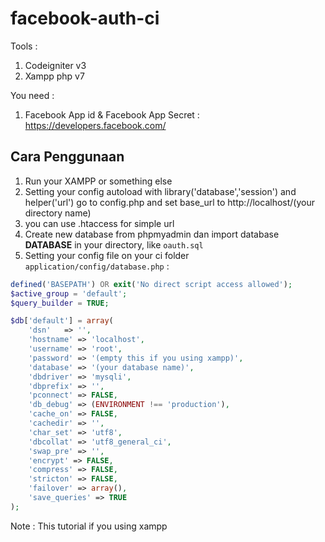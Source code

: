 # facebook-auth-ci

Tools : 
  1. Codeigniter v3
  2. Xampp php v7
  
You need :
  1. Facebook App id & Facebook App Secret : https://developers.facebook.com/ 

## Cara Penggunaan
1. Run your XAMPP or something else
2. Setting your config autoload with library('database','session') and helper('url') go to config.php and set base_url to http://localhost/(your directory name)
3. you can use .htaccess for simple url
4. Create new database from phpmyadmin dan import database **DATABASE** in your directory, like `oauth.sql`
5. Setting your config file on your ci folder `application/config/database.php` :

``` php
defined('BASEPATH') OR exit('No direct script access allowed');
$active_group = 'default';
$query_builder = TRUE;

$db['default'] = array(
    'dsn'   => '',
    'hostname' => 'localhost',
    'username' => 'root',
    'password' => '(empty this if you using xampp)',
    'database' => '(your database name)',
    'dbdriver' => 'mysqli',
    'dbprefix' => '',
    'pconnect' => FALSE,
    'db_debug' => (ENVIRONMENT !== 'production'),
    'cache_on' => FALSE,
    'cachedir' => '',
    'char_set' => 'utf8',
    'dbcollat' => 'utf8_general_ci',
    'swap_pre' => '',
    'encrypt' => FALSE,
    'compress' => FALSE,
    'stricton' => FALSE,
    'failover' => array(),
    'save_queries' => TRUE
);
```
Note : This tutorial if you using xampp
